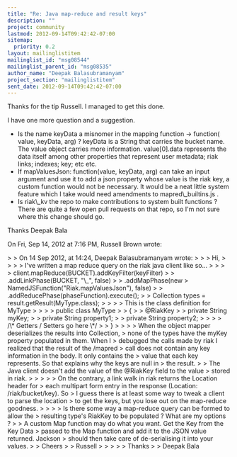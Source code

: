 ```yaml
---
title: "Re: Java map-reduce and result keys"
description: ""
project: community
lastmod: 2012-09-14T09:42:42-07:00
sitemap:
  priority: 0.2
layout: mailinglistitem
mailinglist_id: "msg08544"
mailinglist_parent_id: "msg08535"
author_name: "Deepak Balasubramanyam"
project_section: "mailinglistitem"
sent_date: 2012-09-14T09:42:42-07:00
---
```



Thanks for the tip Russell. I managed to get this done.

I have one more question and a suggestion.


 - Is the name keyData a misnomer in the mapping function -&gt; function(
 value, keyData, arg) ? keyData is a String that carries the bucket
 name. The value object carries more information. value[0].data represents
 the data itself among other properties that represent user metadata; riak
 links; indexes; key; etc etc.
 - If mapValuesJson: function(value, keyData, arg) can take an input
 argument and use it to add a json property whose value is the riak key, a
 custom function would not be necessary. It would be a neat little system
 feature which I take would need amendments to
mapred\\_builtins.js
 .
 - Is riak\\_kv the repo to make contributions to system built functions
 ? There are quite a few open pull requests on that repo, so I'm not sure
 where this change should go.


Thanks
Deepak Bala

On Fri, Sep 14, 2012 at 7:16 PM, Russell Brown  wrote:

&gt;
&gt; On 14 Sep 2012, at 14:24, Deepak Balasubramanyam wrote:
&gt;
&gt; &gt; Hi,
&gt; &gt;
&gt; &gt; I've written a map reduce query on the riak java client like so...
&gt; &gt;
&gt; &gt; client.mapReduce(BUCKET).addKeyFilter(keyFilter)
&gt; &gt; .addLinkPhase(BUCKET, "\\_", false)
&gt; &gt; .addMapPhase(new
&gt; NamedJSFunction("Riak.mapValuesJson"), false)
&gt; &gt; .addReducePhase(phaseFunction).execute();
&gt; &gt; Collection types = result.getResult(MyType.class);
&gt; &gt;
&gt; &gt; This is the class definition for MyType
&gt; &gt;
&gt; &gt; public class MyType
&gt; &gt; {
&gt; &gt; @RiakKey
&gt; &gt; private String myKey;
&gt; &gt; private String property1;
&gt; &gt; private String property2;
&gt; &gt;
&gt; &gt; /\\* Getters / Setters go here \\*/
&gt; &gt; }
&gt; &gt;
&gt; &gt; When the object mapper deserializes the results into Collection,
&gt; none of the types have the myKey property populated in them. When I
&gt; debugged the calls made by riak I realized that the result of the /mapred
&gt; call does not contain any key information in the body. It only contains the
&gt; value that each key represents. So that explains why the keys are null in
&gt; the result.
&gt;
&gt; The Java client doesn't add the value of the @RiakKey field to the value
&gt; stored in riak.
&gt;
&gt; &gt;
&gt; &gt; On the contrary, a link walk in riak returns the Location header for
&gt; each multipart form entry in the response (Location: /riak/bucket/key). So
&gt; I guess there is at least some way to tweak a client to parse the location
&gt; to get the keys, but you lose out on the map-reduce goodness.
&gt; &gt;
&gt; &gt; Is there some way a map-reduce query can be formed to allow the
&gt; resulting type's RiakKey to be populated ? What are my options ?
&gt;
&gt; A custom Map function may do what you want. Get the Key from the Key Data
&gt; passed to the Map function and add it to the JSON value returned. Jackson
&gt; should then take care of de-serialising it into your values.
&gt;
&gt; Cheers
&gt;
&gt; Russell
&gt;
&gt; &gt;
&gt; &gt; Thanks
&gt; &gt; Deepak Bala
